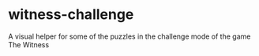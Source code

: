 # witness-challenge
A visual helper for some of the puzzles in the challenge mode of the game The Witness
